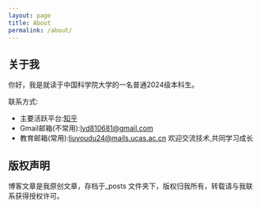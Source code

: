 ```yaml
---
layout: page
title: About
permalink: /about/
---
```


## 关于我
你好，我是就读于中国科学院大学的一名普通2024级本科生。

联系方式:
- 主要活跃平台:[知乎](https://www.zhihu.com/people/88-92-74-53)
- Gmail邮箱(不常用):lyd810681@gmail.com
- 教育邮箱(常用):liuyoudu24@mails.ucas.ac.cn
欢迎交流技术,共同学习成长

## 版权声明

博客文章是我原创文章，存档于_posts 文件夹下，版权归我所有，转载请与我联系获得授权许可。
